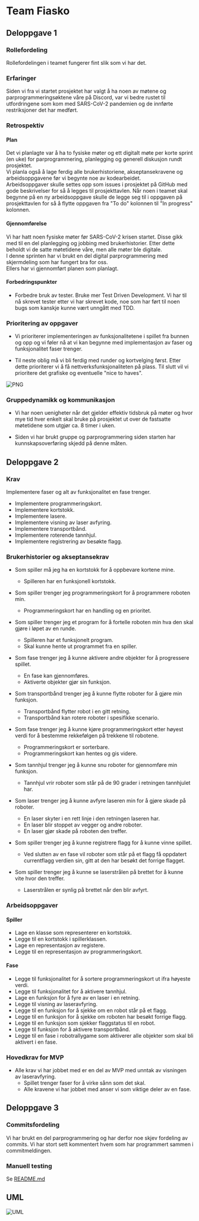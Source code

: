 # Team Fiasko

## Deloppgave 1
### Rollefordeling
Rollefordelingen i teamet fungerer fint slik som vi har det.

### Erfaringer
Siden vi fra vi startet prosjektet har valgt å ha noen av møtene og parprogrammeringsøktene våre på Discord,
var vi bedre rustet til utfordringene som kom med SARS-CoV-2 pandemien og de innførte restriksjoner det har medført.

### Retrospektiv
#### Plan
Det vi planlagte var å ha to fysiske møter og ett digitalt møte per korte sprint (en uke) for parprogrammering,
 planlegging og generell diskusjon rundt prosjektet.\
Vi planla også å lage ferdig alle brukerhistoriene, akseptansekravene og 
arbeidsoppgavene før vi begynte noe av kodearbeidet.\
Arbeidsoppgaver skulle settes opp som issues i prosjektet på GitHub med gode beskrivelser 
for så å legges til prosjekttavlen. Når noen i teamet skal begynne på en ny arbeidsoppgave skulle de
legge seg til i oppgaven på prosjekttavlen for så å flytte oppgaven fra "To do" kolonnen til "In progress" kolonnen.

#### Gjennomførelse
Vi har hatt noen fysiske møter før SARS-CoV-2 krisen startet. Disse gikk med til en del planlegging
og jobbing med brukerhistorier. Etter dette beholdt vi de satte møtetidene våre, men alle møter ble digitale.\
I denne sprinten har vi brukt en del digital parprogrammering med skjermdeling som har fungert bra for oss.\
Ellers har vi gjennomført planen som planlagt.

#### Forbedringspunkter
*   Forbedre bruk av tester. Bruke mer Test Driven Development. Vi har til nå skrevet tester etter vi har skrevet kode,
    noe som har ført til noen bugs som kanskje kunne vært unngått med TDD.

### Prioritering av oppgaver
*   Vi prioriterer implementeringen av funksjonalitetene i spillet fra bunnen og opp og vi føler nå at vi kan 
    begynne med implementasjon av faser og funksjonalitet faser trenger.

*   Til neste oblig må vi bli ferdig med runder og kortvelging først. Etter dette prioriterer vi å få 
    nettverksfunksjonaliteten på plass. Til slutt vil vi prioritere det grafiske og eventuelle "nice to haves".

![PNG](../Deliverables/Screenshots/Prosjekttavle_26_03_2020.PNG "Skjermdump prosjekttavle")

### Gruppedynamikk og kommunikasjon
*   Vi har noen uenigheter når det gjelder effektiv tidsbruk på møter og hvor mye tid hver enkelt skal bruke på
    prosjektet ut over de fastsatte møtetidene som utgjør ca. 8 timer i uken.

*   Siden vi har brukt gruppe og parprogrammering siden starten har kunnskapsoverføring skjedd på denne måten.

## Deloppgave 2
### Krav
Implementere faser og alt av funksjonalitet en fase trenger.
*   Implementere programmeringskort.
*   Implementere kortstokk.
*   Implementere lasere.
*   Implementere visning av laser avfyring.
*   Implementere transportbånd.
*   Implementere roterende tannhjul.
*   Implementere registrering av besøkte flagg.

### Brukerhistorier og akseptansekrav

*   Som spiller må jeg ha en kortstokk for å oppbevare kortene mine.
    *   Spilleren har en funksjonell kortstokk.

*   Som spiller trenger jeg programmeringskort for å programmere roboten min.
    *   Programmeringskort har en handling og en prioritet.

*   Som spiller trenger jeg et program for å fortelle roboten min hva den skal gjøre i løpet av en runde.
    *   Spilleren har et funksjonelt program.
    *   Skal kunne hente ut programmet fra en spiller.

*   Som fase trenger jeg å kunne aktivere andre objekter for å progressere spillet.
    *   En fase kan gjennomføres.
    *   Aktiverte objekter gjør sin funksjon.

*   Som transportbånd trenger jeg å kunne flytte roboter for å gjøre min funksjon.
    *   Transportbånd flytter robot i en gitt retning.
    *   Transportbånd kan rotere roboter i spesifikke scenario.

*   Som fase trenger jeg å kunne kjøre programmeringskort etter høyest verdi for å bestemme 
    rekkefølgen på trekkene til robotene.

    *   Programmeringskort er sorterbare.
    *   Programmeringskort kan hentes og gis videre.

*   Som tannhjul trenger jeg å kunne snu roboter for gjennomføre min funksjon.
    *   Tannhjul vrir roboter som står på de 90 grader i retningen tannhjulet har.

*   Som laser trenger jeg å kunne avfyre laseren min for å gjøre skade på roboter.
    *   En laser skyter i en rett linje i den retningen laseren har.
    *   En laser blir stoppet av vegger og andre roboter.
    *   En laser gjør skade på roboten den treffer.

*   Som spiller trenger jeg å kunne registrere flagg for å kunne vinne spillet.
    *   Ved slutten av en fase vil roboter som står på et flagg få oppdatert currentflagg verdien sin,
        gitt at den har besøkt det forrige flagget.

*   Som spiller trenger jeg å kunne se laserstrålen på brettet for å kunne vite hvor den treffer.
    *   Laserstrålen er synlig på brettet når den blir avfyrt.

### Arbeidsoppgaver
#### Spiller
*   Lage en klasse som representerer en kortstokk.
*   Legge til en kortstokk i spillerklassen.
*   Lage en representasjon av registere.
*   Legge til en representasjon av programmeringskort.

#### Fase
*   Legge til funksjonalitet for å sortere programmeringskort ut ifra høyeste verdi.
*   Legge til funksjonalitet for å aktivere tannhjul.
*   Lage en funksjon for å fyre av en laser i en retning.
*   Legge til visning av laseravfyring.
*   Legge til en funksjon for å sjekke om en robot står på et flagg.
*   Legge til en funksjon for å sjekke om roboten har besøkt forrige flagg.
*   Legge til en funksjon som sjekker flaggstatus til en robot.
*   Legge til funksjon for å aktivere transportbånd.
*   Legge til en fase i robotrallygame som aktiverer alle objekter som skal bli aktivert i en fase.

### Hovedkrav for MVP
*   Alle krav vi har jobbet med er en del av MVP med unntak av visningen av laseravfyring.
    *   Spillet trenger faser for å virke sånn som det skal.
    *   Alle kravene vi har jobbet med anser vi som viktige deler av en fase.

## Deloppgave 3
### Commitsfordeling
Vi har brukt en del parprogrammering og har derfor noe skjev fordeling av commits. Vi har stort sett kommentert hvem
som har programmert sammen i commitmeldingen.
### Manuell testing
Se [README.md](../README.md)

## UML
![UML](../Deliverables/Umls/UmlOblig3.png "UML Oblig 3")